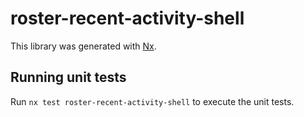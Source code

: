 # roster-recent-activity-shell

This library was generated with [Nx](https://nx.dev).

## Running unit tests

Run `nx test roster-recent-activity-shell` to execute the unit tests.
